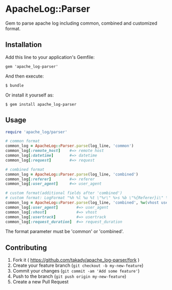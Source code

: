 # ApacheLog::Parser

Gem to parse apache log including common, combined and customized format.

## Installation

Add this line to your application's Gemfile:

    gem 'apache_log-parser'

And then execute:

    $ bundle

Or install it yourself as:

    $ gem install apache_log-parser

## Usage

```ruby
require 'apache_log/parser'

# common format
common_log = ApacheLog::Parser.parse(log_line, 'common')
common_log[:remote_host]    #=> remote host
common_log[:datetime]       #=> datetime
common_log[:request]        #=> request

# combined format
common_log = ApacheLog::Parser.parse(log_line, 'combined')
common_log[:referer]        #=> referer
common_log[:user_agent]     #=> user_agent

# custom format(additional fields after 'combined')
# custom format: LogFormat "%h %l %u %t \"%r\" %>s %b \"%{Referer}i\" \"%{User-Agent}i\" \"%v\" \"%{cookie}n\" %D"
common_log = ApacheLog::Parser.parse(log_line, 'combined', %w(vhost usertrack request_duration))
common_log[:user_agent]        #=> user_agent
common_log[:vhost]             #=> vhost
common_log[:usertrack]         #=> usertrack
common_log[:request_duration]  #=> request_duration
```

The format parameter must be 'common' or 'combined'.

## Contributing

1. Fork it ( https://github.com/takady/apache_log-parser/fork )
2. Create your feature branch (`git checkout -b my-new-feature`)
3. Commit your changes (`git commit -am 'Add some feature'`)
4. Push to the branch (`git push origin my-new-feature`)
5. Create a new Pull Request
